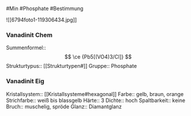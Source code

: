#Min #Phosphate #Bestimmung 

![[6794foto1-119306434.jpg]]
<!--ID: 1705934303228-->


### Vanadinit Chem

Summenformel:: $$ \ce {Pb5[(VO4)3/Cl]} $$
Strukturtypus:: [[Strukturtypen#]]
Gruppe:: Phosphate
<!--ID: 1705934303232-->


### Vanadinit Eig

Kristallsystem:: [[Kristallsysteme#hexagonal]]
Farbe:: gelb, braun, orange
Strichfarbe:: weiß bis blassgelb
Härte:: 3
Dichte:: hoch
Spaltbarkeit:: keine 
Bruch:: muschelig, spröde
Glanz:: Diamantglanz
<!--ID: 1705934303237-->




